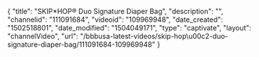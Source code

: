 {
    "title": "SKIP*HOP&reg; Duo Signature Diaper Bag",
    "description": "",
    "channelid": "111091684",
    "videoid": "109969948",
    "date_created": "1502518801",
    "date_modified": "1504049171",
    "type": "captivate",
    "layout": "channelVideo",
    "url": "\/bbbusa-latest-videos\/skip-hop\u00c2-duo-signature-diaper-bag\/111091684-109969948"
}